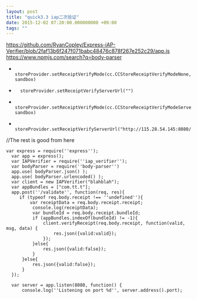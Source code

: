 ```yaml
---
layout: post
title: "quick3.3 iap二次验证"
date: 2015-12-02 07:20:00.000000000 +09:00
tags: ""
---
```

https://github.com/RyanCopley/Express-iAP-Verifier/blob/2faf13b6f247f071babc48476c878f267e252c29/app.js
https://www.npmjs.com/search?q=body-parser


-       storeProvider.setReceiptVerifyMode(cc.CCStoreReceiptVerifyModeNone, sandbox)
-       storeProvider.setReceiptVerifyServerUrl("")
+       storeProvider.setReceiptVerifyMode(cc.CCStoreReceiptVerifyModeServer, sandbox)
+       storeProvider.setReceiptVerifyServerUrl("http://115.28.54.145:8080/validate")

//The rest is good from here
  

    var express = require(''express'');
      var app = express();
      var IAPVerifier = require(''iap_verifier'');
      var bodyParser = require(''body-parser'')
      app.use( bodyParser.json() );
      app.use( bodyParser.urlencoded() );
      var client = new IAPVerifier("blahblah");
      var appBundles = ["com.tt.t"];
      app.post(''/validate'', function(req, res){
         if (typeof req.body.receipt !== ''undefined''){
             var receiptData = req.body.receipt.receipt;
              console.log(receiptData);
              var bundleId = req.body.receipt.bundleId;
              if (appBundles.indexOf(bundleId) != -1){
                  client.verifyReceipt(req.body.receipt, function(valid, msg, data) {
                      res.json({valid:valid});
                  });
              }else{
                  res.json({valid:false});
              }
          }else{
              res.json({valid:false});
          }
      });
     
      var server = app.listen(8080, function() {
          console.log(''Listening on port %d'', server.address().port);